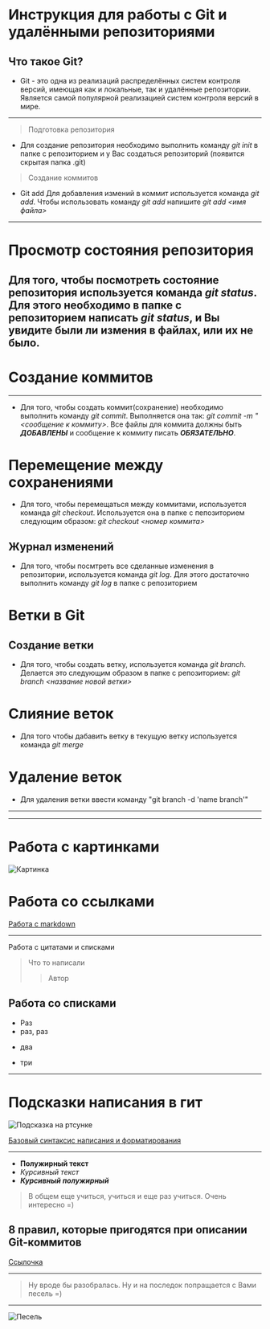 # Инструкция для работы с Git и удалёнными репозиториями

## Что такое Git?
- Git - это одна из реализаций распределённых систем контроля версий, имеющая как и локальные, так и удалённые репозитории. Является самой популярной реализацией систем контроля версий в мире.
---
 > Подготовка репозитория
- Для создание репозитория необходимо выполнить команду *git init*  в папке с репозиторием и у Вас создаться репозиторий (появится скрытая папка .git)

> Создание коммитов

- Git add
Для добавления измений в коммит используется команда *git add*. Чтобы использовать команду *git add* напишите *git add <имя файла>*
---

# Просмотр состояния репозитория
## Для того, чтобы посмотреть состояние репозитория используется команда  *git status*. Для этого необходимо в папке с репозиторием написать *git status*, и Вы увидите были ли измения в файлах, или их не было.

# Создание коммитов

---

- Для того, чтобы создать коммит(сохранение)   необходимо выполнить команду *git commit*. Выполняется она так: *git commit -m "<сообщение к коммиту>*. Все файлы для коммита должны быть ***ДОБАВЛЕНЫ*** и сообщение к коммиту писать ***ОБЯЗАТЕЛЬНО***.


# Перемещение между сохранениями
- Для того, чтобы перемещаться между коммитами, используется команда *git checkout*. Используется она в папке с пепозиторием следующим образом: *git checkout <номер коммита>*

## Журнал изменений
- Для того, чтобы посмтреть все сделанные изменения в репозитории, используется команда *git log*. Для этого достаточно выполнить команду *git log* в папке с репозиторием

# Ветки в Git

## Создание ветки

- Для того, чтобы создать ветку, используется команда *git branch*. Делается это следующим образом в папке с репозиторием: *git branch <название новой ветки>*

# Слияние веток

- Для того чтобы дабавить ветку в текущую ветку используется команда *git merge <name branch>*

# Удаление веток
- Для удаления ветки ввести команду "git branch -d 'name branch'"

---
---
# Работа с картинками 
![Картинка](https://mobimg.b-cdn.net/v3/fetch/ac/acc646531bc251665f9dd89b3a1be58f.jpeg?w=1470&r=0.5625)
# Работа со ссылками
[Работа с markdown](https://skillbox.ru/media/code/yazyk-razmetki-markdown-shpargalka-po-sintaksisu-s-primerami/)

---

Работа с цитатами и списками

> Что то написали
>> Автор

## Работа со списками
* Раз
* раз, раз
- два
+ три
---
# Подсказки написания в гит
![Подсказка на ртсунке](https://images.golos.today/p/5ShzsKnKF7vqjwxfz8GNQQU7Rv6mDu9Mbhf9YJkPiRW2DV8x5V14t4qN7VRdLiVtnaucTdbJNB3MA99KhAS8SZx6aK4B5iBqjnjEXkYtwm692e32VxVfbyCTLRXPsuzDV2TLvrs4QJjewDqi3JA6xVHG?format=webp&mode=fit)

[Базовый синтаксис написания и форматирования](https://docs.github.com/ru/get-started/writing-on-github/getting-started-with-writing-and-formatting-on-github/basic-writing-and-formatting-syntax)

___
- **Полужирный текст**
- *Курсивный текст*
- ***Курсивный полужирный***

> В общем еще учиться, учиться и еще раз учиться. Очень интересно =) 
## 8 правил, которые пригодятся при описании Git-коммитов
[Ссылочка](https://habr.com/ru/companies/sberbank/articles/662744/)

___
>Ну  вроде бы разобралась. Ну и на последок попращается с Вами песель =)

---

![Песель](https://klike.net/uploads/posts/2023-01/1674365471_3-43.jpg)
